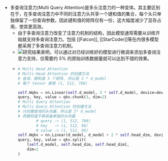 - 多查询注意力(Multi Query Attention)是多头注意力的一种变体。其主要区别在于，在多查询注意力中不同的注意力头共享一个键和值的集合，每个头只单独保留了一份查询参数。因此键和值的矩阵仅有一份，这大幅度减少了显存占用，使其更高效。
	- 由于多查询注意力改变了注意力机制的结构，因此模型通常需要从训练开始就支持多查询注意力。包括 [[Falcon]], [[StarCoder]]等在内很多模型都采用了多查询注意力机制。
	- ![研究结果表明](https://arxiv.org/abs/2305.13245)，可以通过对已经训练好的模型进行微调来添加多查询注意力支持，仅需要约 5% 的原始训练数据量就可以达到不错的效果。
	- ```python
	  # Multi Head Attention
	  # Multi-Head Attention 的创建方法
	  # 查询、键和值 3 个矩阵, 所以是 3 * d_model
	  # 每个 tensor 都是 (1, 512, 768)
	  
	  self.Wqkv = nn.Linear(self.d_model, 3 * self.d_model, device=device)
	  query, key, value = qkv.chunk(3, dim=2)
	  # Multi Query Attention
	  # Multi-Query Attention 的创建方法
	  # 只创建查询的头向量，所以是 1* d_model
	  # 而键和值不再具备单独的头向量
	          # query -> (1, 512, 768)
	          # key   -> (1, 512, 96）
	          # value -> (1, 512, 96)
	  self.Wqkv = nn.Linear(d_model, d_model + 2 * self.head_dim, device=device,)、
	  query, key, value = qkv.split(
	      [self.d_model, self.head_dim, self.head_dim],
	      dim=2
	  )
	  ```